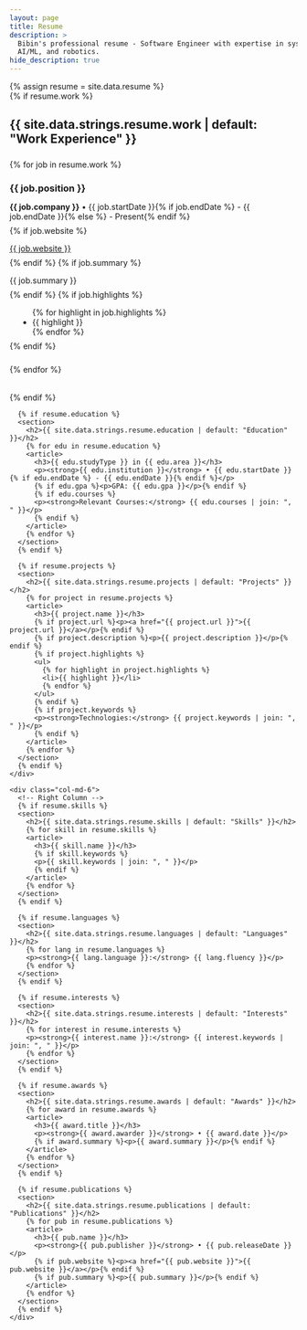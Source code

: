 ```yaml
---
layout: page
title: Resume
description: >
  Bibin's professional resume - Software Engineer with expertise in systems programming, 
  AI/ML, and robotics.
hide_description: true
---
```


<div class="layout-resume">
  <!-- Resume content will be generated from _data/resume.yml -->
  {% assign resume = site.data.resume %}
  
  <div class="row">
    <div class="col-md-6">
      <!-- Left Column -->
      {% if resume.work %}
      <section>
        <h2>{{ site.data.strings.resume.work | default: "Work Experience" }}</h2>
        {% for job in resume.work %}
        <article>
          <h3>{{ job.position }}</h3>
          <p><strong>{{ job.company }}</strong> • {{ job.startDate }}{% if job.endDate %} - {{ job.endDate }}{% else %} - Present{% endif %}</p>
          {% if job.website %}<p><a href="{{ job.website }}">{{ job.website }}</a></p>{% endif %}
          {% if job.summary %}<p>{{ job.summary }}</p>{% endif %}
          {% if job.highlights %}
          <ul>
            {% for highlight in job.highlights %}
            <li>{{ highlight }}</li>
            {% endfor %}
          </ul>
          {% endif %}
        </article>
        {% endfor %}
      </section>
      {% endif %}
      
      {% if resume.education %}
      <section>
        <h2>{{ site.data.strings.resume.education | default: "Education" }}</h2>
        {% for edu in resume.education %}
        <article>
          <h3>{{ edu.studyType }} in {{ edu.area }}</h3>
          <p><strong>{{ edu.institution }}</strong> • {{ edu.startDate }}{% if edu.endDate %} - {{ edu.endDate }}{% endif %}</p>
          {% if edu.gpa %}<p>GPA: {{ edu.gpa }}</p>{% endif %}
          {% if edu.courses %}
          <p><strong>Relevant Courses:</strong> {{ edu.courses | join: ", " }}</p>
          {% endif %}
        </article>
        {% endfor %}
      </section>
      {% endif %}
      
      {% if resume.projects %}
      <section>
        <h2>{{ site.data.strings.resume.projects | default: "Projects" }}</h2>
        {% for project in resume.projects %}
        <article>
          <h3>{{ project.name }}</h3>
          {% if project.url %}<p><a href="{{ project.url }}">{{ project.url }}</a></p>{% endif %}
          {% if project.description %}<p>{{ project.description }}</p>{% endif %}
          {% if project.highlights %}
          <ul>
            {% for highlight in project.highlights %}
            <li>{{ highlight }}</li>
            {% endfor %}
          </ul>
          {% endif %}
          {% if project.keywords %}
          <p><strong>Technologies:</strong> {{ project.keywords | join: ", " }}</p>
          {% endif %}
        </article>
        {% endfor %}
      </section>
      {% endif %}
    </div>
    
    <div class="col-md-6">
      <!-- Right Column -->
      {% if resume.skills %}
      <section>
        <h2>{{ site.data.strings.resume.skills | default: "Skills" }}</h2>
        {% for skill in resume.skills %}
        <article>
          <h3>{{ skill.name }}</h3>
          {% if skill.keywords %}
          <p>{{ skill.keywords | join: ", " }}</p>
          {% endif %}
        </article>
        {% endfor %}
      </section>
      {% endif %}
      
      {% if resume.languages %}
      <section>
        <h2>{{ site.data.strings.resume.languages | default: "Languages" }}</h2>
        {% for lang in resume.languages %}
        <p><strong>{{ lang.language }}:</strong> {{ lang.fluency }}</p>
        {% endfor %}
      </section>
      {% endif %}
      
      {% if resume.interests %}
      <section>
        <h2>{{ site.data.strings.resume.interests | default: "Interests" }}</h2>
        {% for interest in resume.interests %}
        <p><strong>{{ interest.name }}:</strong> {{ interest.keywords | join: ", " }}</p>
        {% endfor %}
      </section>
      {% endif %}
      
      {% if resume.awards %}
      <section>
        <h2>{{ site.data.strings.resume.awards | default: "Awards" }}</h2>
        {% for award in resume.awards %}
        <article>
          <h3>{{ award.title }}</h3>
          <p><strong>{{ award.awarder }}</strong> • {{ award.date }}</p>
          {% if award.summary %}<p>{{ award.summary }}</p>{% endif %}
        </article>
        {% endfor %}
      </section>
      {% endif %}
      
      {% if resume.publications %}
      <section>
        <h2>{{ site.data.strings.resume.publications | default: "Publications" }}</h2>
        {% for pub in resume.publications %}
        <article>
          <h3>{{ pub.name }}</h3>
          <p><strong>{{ pub.publisher }}</strong> • {{ pub.releaseDate }}</p>
          {% if pub.website %}<p><a href="{{ pub.website }}">{{ pub.website }}</a></p>{% endif %}
          {% if pub.summary %}<p>{{ pub.summary }}</p>{% endif %}
        </article>
        {% endfor %}
      </section>
      {% endif %}
    </div>
  </div>
</div>

<style>
.layout-resume {
  max-width: 1000px;
  margin: 0 auto;
}

.layout-resume .row {
  display: flex;
  gap: 2rem;
}

.layout-resume .col-md-6 {
  flex: 1;
}

.layout-resume section {
  margin-bottom: 2rem;
}

.layout-resume h2 {
  color: var(--accent-color);
  border-bottom: 2px solid var(--accent-color);
  padding-bottom: 0.5rem;
  margin-bottom: 1rem;
}

.layout-resume article {
  margin-bottom: 1.5rem;
}

.layout-resume h3 {
  margin-bottom: 0.25rem;
  color: var(--heading-color);
}

.layout-resume article p {
  margin-bottom: 0.5rem;
}

.layout-resume ul {
  margin-left: 1rem;
  margin-bottom: 0.5rem;
}

@media (max-width: 768px) {
  .layout-resume .row {
    flex-direction: column;
    gap: 1rem;
  }
}

@media print {
  .layout-resume {
    font-size: 0.9rem;
  }
  
  .layout-resume .row {
    gap: 1rem;
  }
  
  .layout-resume section {
    margin-bottom: 1rem;
  }
  
  .layout-resume article {
    margin-bottom: 1rem;
  }
}
</style>
